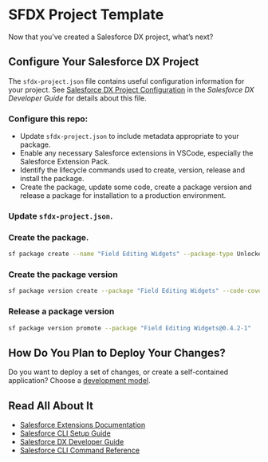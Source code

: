 # SFDX Project Template
Now that you’ve created a Salesforce DX project, what’s next? 

## Configure Your Salesforce DX Project
The `sfdx-project.json` file contains useful configuration information for your project. See [Salesforce DX Project Configuration](https://developer.salesforce.com/docs/atlas.en-us.sfdx_dev.meta/sfdx_dev/sfdx_dev_ws_config.htm) in the _Salesforce DX Developer Guide_ for details about this file.

### Configure this repo:
* Update <code>sfdx-project.json</code> to include metadata appropriate to your package.
* Enable any necessary Salesforce extensions in VSCode, especially the Salesforce Extension Pack.
* Identify the lifecycle commands used to create, version, release and install the package.
* Create the package, update some code, create a package version and release a package for installation to a production environment.

### Update <code>sfdx-project.json</code>.

### Create the package.
```bash
sf package create --name "Field Editing Widgets" --package-type Unlocked --path sfdx-source/Modules/default --org-dependent
```

### Create the package version
```bash
sf package version create --package "Field Editing Widgets" --code-coverage --installation-key-bypass --wait 30
```

### Release a package version
```bash
sf package version promote --package "Field Editing Widgets@0.4.2-1"
```

## How Do You Plan to Deploy Your Changes?
Do you want to deploy a set of changes, or create a self-contained application? Choose a [development model](https://developer.salesforce.com/tools/vscode/en/user-guide/development-models).


## Read All About It
* [Salesforce Extensions Documentation](https://developer.salesforce.com/tools/vscode/)
* [Salesforce CLI Setup Guide](https://developer.salesforce.com/docs/atlas.en-us.sfdx_setup.meta/sfdx_setup/sfdx_setup_intro.htm)
* [Salesforce DX Developer Guide](https://developer.salesforce.com/docs/atlas.en-us.sfdx_dev.meta/sfdx_dev/sfdx_dev_intro.htm)
* [Salesforce CLI Command Reference](https://developer.salesforce.com/docs/atlas.en-us.sfdx_cli_reference.meta/sfdx_cli_reference/cli_reference.htm)
